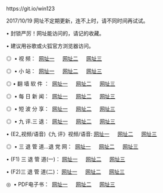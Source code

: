 <p>https://git.io/win123<p>2017/10/19 网址不定期更新，连不上时，请不同时间再试试。
<p>• 封锁严厉！网址能访问的，请记的收藏。
<p>• 建议用谷歌或火狐官方浏览器访问。
<p>◎   • 视 频： 
<a href="http://bi.ccou.bid/tv/" target="_blank">网址一</a> 　 
<a href="http://we.tv100.us/9018.html" target="_blank">网址二</a> 　 
<a href="http://we.tv100.us/9449.html" target="_blank">网址三</a></p>
<p>◎ </span>  •  小 站：  
<a href="http://bi.ccou.bid/" target="_blank">网址一</a> 　 
<a href="http://we.tv100.us/" target="_blank">网址二</a> 　 
<a href="http://we.tv100.us/read/" target="_blank">网址三</a></p>
<p>◎  • 翻 墙 软 件 ：  
<a href="http://bi.ccou.bid/ff/index.html" target="_blank">网址一</a> 　 
<a href="http://we.tv100.us/s/read/a1_nd.html" target="_blank">网址二</a> 　 
<a href="http://we.tv100.us/ff/index.html" target="_blank">网址三</a></p>
<p>◎ </span>  • 每 日 新 闻：  
<a href="http://bi.ccou.bid/day/index.html" target="_blank">网址一</a> 　 
<a href="http://we.tv100.us/day/" target="_blank">网址二</a> 　 
<a href="http://we.tv100.us/day/index.html" target="_blank">网址三</a></p>
<p>◎ </span>  • 短 波 分 享：  
<a href="http://bi.ccou.bid/h/index.html" target="_blank">网址一</a> 　 
<a href="http://we.tv100.us/h/" target="_blank">网址二</a> 　 
<a href="http://we.tv100.us/h/index.html" target="_blank">网址三</a></p>
<p>◎   • 九 评.三 退：  
<a href="http://bi.ccou.bid/t/index.html" target="_blank">网址一</a> 　 
<a href="http://we.tv100.us/v2/index.html" target="_blank">网址二</a> 　 
<a href="http://we.tv100.us/tt/index.html" target="_blank">网址三</a> 　</p>
<p>  • (E2_视频/语音)《九 评》视频/语音: 
<a href="http://we.tv100.us/7738.html" target="_blank">网址一</a> 　 
<a href="http://we.tv100.us/7614.html" target="_blank">网址二</a> 　 
<a href="http://we.tv100.us/7633.html" target="_blank">网址三</a></p>
<p>◎   • 三 退 管 道...退 党 网：  
<a href="http://bi.ccou.bid/go/td1.html" target="_blank">网址一</a> 　 
<a href="http://we.tv100.us/go/td2.html" target="_blank">网址二</a> 　 
<a href="http://we.tv100.us/go/td3.html" target="_blank">网址三</a></p>
<p>  • (F1) 三 退 管 道(一)： 
<a href="http://bi.ccou.bid/dd/" target="_blank">网址一</a> 　 
<a href="http://we.tv100.us/s/read/a1_tdx.html" target="_blank">网址二</a> 　 
<a href="http://we.tv100.us/dd/" target="_blank">网址三</a></p>
<p>  • (F2)三 退 管 道(二)： 
<a href="http://we.tv100.us/d/" target="_blank">网址一</a> 　 
<a href="http://bi.ccou.bid/d/" target="_blank">网址二</a> 　 
<a href="http://we.tv100.us/d/" target="_blank">网址三</a></p>
<p>◎   • PDF电子书：  
<a href="http://we.tv100.us/p/" target="_blank">网址一</a> 　 
<a href="http://bi.ccou.bid/p/" target="_blank">网址二</a> 　 
<a href="http://we.tv100.us/p/" target="_blank">网址三</a></p>